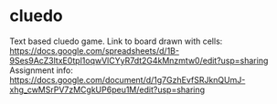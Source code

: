 # cluedo
Text based cluedo game.
Link to board drawn with cells: https://docs.google.com/spreadsheets/d/1B-9Ses9AcZ3ltxE0tpl1oqwVlCYyR7dt2G4kMnzmtw0/edit?usp=sharing
Assignment info: https://docs.google.com/document/d/1g7GzhEvfSRJknQUmJ-xhg_cwMSrPV7zMCgkUP6peu1M/edit?usp=sharing
